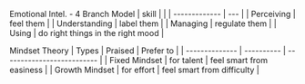 Emotional Intel. - 4 Branch Model
| skill |     |
| ------------- | --- |
| Perceiving    | feel them    |
| Understanding | label them    |
| Managing      | regulate them    |
| Using         | do right things in the right mood    |


Mindset Theory
| Types          | Praised     | Prefer to                  |
| -------------- | ---------- | -------------------------- |
| Fixed Mindset  | for talent | feel smart from easiness   |
| Growth Mindset | for effort | feel smart from difficulty |
